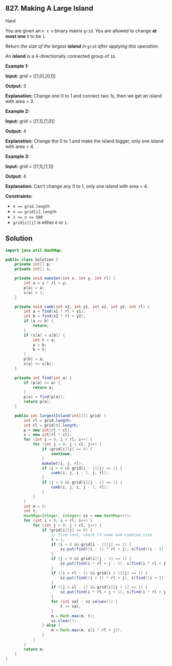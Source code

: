 ## 827\. Making A Large Island

Hard

You are given an `n x n` binary matrix `grid`. You are allowed to change **at most one** `0` to be `1`.

Return _the size of the largest **island** in_ `grid` _after applying this operation_.

An **island** is a 4-directionally connected group of `1`s.

**Example 1:**

**Input:** grid = [[1,0],[0,1]]

**Output:** 3

**Explanation:** Change one 0 to 1 and connect two 1s, then we get an island with area = 3. 

**Example 2:**

**Input:** grid = [[1,1],[1,0]]

**Output:** 4

**Explanation:** Change the 0 to 1 and make the island bigger, only one island with area = 4.

**Example 3:**

**Input:** grid = [[1,1],[1,1]]

**Output:** 4

**Explanation:** Can't change any 0 to 1, only one island with area = 4. 

**Constraints:**

*   `n == grid.length`
*   `n == grid[i].length`
*   `1 <= n <= 500`
*   `grid[i][j]` is either `0` or `1`.

## Solution

```java
import java.util.HashMap;

public class Solution {
    private int[] p;
    private int[] s;

    private void makeSet(int x, int y, int rl) {
        int a = x * rl + y;
        p[a] = a;
        s[a] = 1;
    }

    private void comb(int x1, int y1, int x2, int y2, int rl) {
        int a = find(x1 * rl + y1);
        int b = find(x2 * rl + y2);
        if (a == b) {
            return;
        }
        if (s[a] < s[b]) {
            int t = a;
            a = b;
            b = t;
        }
        p[b] = a;
        s[a] += s[b];
    }

    private int find(int a) {
        if (p[a] == a) {
            return a;
        }
        p[a] = find(p[a]);
        return p[a];
    }

    public int largestIsland(int[][] grid) {
        int rl = grid.length;
        int cl = grid[0].length;
        p = new int[rl * cl];
        s = new int[rl * cl];
        for (int i = 0; i < rl; i++) {
            for (int j = 0; j < cl; j++) {
                if (grid[i][j] == 0) {
                    continue;
                }
                makeSet(i, j, rl);
                if (i > 0 && grid[i - 1][j] == 1) {
                    comb(i, j, i - 1, j, rl);
                }
                if (j > 0 && grid[i][j - 1] == 1) {
                    comb(i, j, i, j - 1, rl);
                }
            }
        }
        int m = 0;
        int t;
        HashMap<Integer, Integer> sz = new HashMap<>();
        for (int i = 0; i < rl; i++) {
            for (int j = 0; j < cl; j++) {
                if (grid[i][j] == 0) {
                    // find root, check if same and combine size
                    t = 1;
                    if (i > 0 && grid[i - 1][j] == 1) {
                        sz.put(find((i - 1) * rl + j), s[find((i - 1) * rl + j)]);
                    }
                    if (j > 0 && grid[i][j - 1] == 1) {
                        sz.put(find(i * rl + j - 1), s[find(i * rl + j - 1)]);
                    }
                    if ((i < rl - 1) && grid[i + 1][j] == 1) {
                        sz.put(find((i + 1) * rl + j), s[find((i + 1) * rl + j)]);
                    }
                    if ((j < cl - 1) && grid[i][j + 1] == 1) {
                        sz.put(find(i * rl + j + 1), s[find(i * rl + j + 1)]);
                    }
                    for (int val : sz.values()) {
                        t += val;
                    }
                    m = Math.max(m, t);
                    sz.clear();
                } else {
                    m = Math.max(m, s[i * rl + j]);
                }
            }
        }
        return m;
    }
}
```